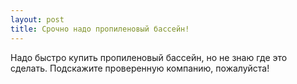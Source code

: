 ```yaml
---
layout: post 
title: Срочно надо пропиленовый бассейн! 
--- 
```

Надо быстро купить пропиленовый бассейн, но не знаю где это сделать. Подскажите проверенную компанию, пожалуйста!